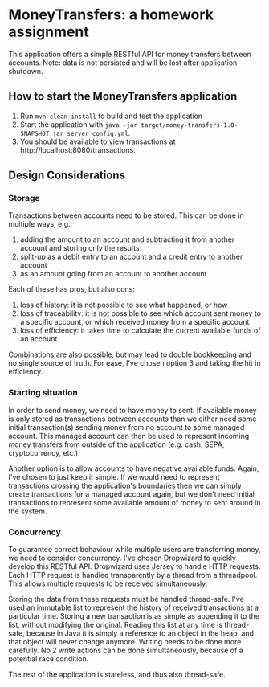 # MoneyTransfers: a homework assignment

This application offers a simple RESTful API for money transfers between accounts.
Note: data is not persisted and will be lost after application shutdown.

How to start the MoneyTransfers application
---

1. Run `mvn clean install` to build and test the application
2. Start the application with `java -jar target/money-transfers-1.0-SNAPSHOT.jar server config.yml`.
3. You should be available to view transactions at http://localhost:8080/transactions.

Design Considerations
---

### Storage
Transactions between accounts need to be stored. This can be done in multiple ways, e.g.:

1. adding the amount to an account and subtracting it from another account and storing only the results
2. split-up as a debit entry to an account and a credit entry to another account
3. as an amount going from an account to another account

Each of these has pros, but also cons:

1. loss of history: it is not possible to see what happened, or how
2. loss of traceability: it is not possible to see which account sent money to a specific account,
   or which received money from a specific account 
3. loss of efficiency: it takes time to calculate the current available funds of an account

Combinations are also possible, but may lead to double bookkeeping and no single source of truth.
For ease, I've chosen option 3 and taking the hit in efficiency.

### Starting situation
In order to send money, we need to have money to sent. If available money is only stored as 
transactions between accounts than we either need some initial transaction(s) sending money from
no account to some managed account. This managed account can then be used to represent incoming 
money transfers from outside of the application (e.g. cash, SEPA, cryptocurrency, etc.). 

Another option is to allow accounts to have negative available funds. Again, I've chosen to just
keep it simple. If we would need to represent transactions crossing the application's boundaries
then we can simply create transactions for a managed account again, but we don't need initial
transactions to represent some available amount of money to sent around in the system.

### Concurrency
To guarantee correct behaviour while multiple users are transferring money, we need to consider 
concurrency. I've chosen Dropwizard to quickly develop this RESTful API. Dropwizard uses Jersey to 
handle HTTP requests. Each HTTP request is handled transparently by a thread from a threadpool.
This allows multiple requests to be received simultaneously. 

Storing the data from these requests must be handled thread-safe. I've used an immutable list to
represent the history of received transactions at a particular time. Storing a new transaction is
as simple as appending it to the list, without modifying the original. Reading this list at any time
is thread-safe, because in Java it is simply a reference to an object in the heap, and that object 
will never change anymore. Writing needs to be done more carefully. No 2 write actions can be done 
simultaneously, because of a potential race condition.

The rest of the application is stateless, and thus also thread-safe.

